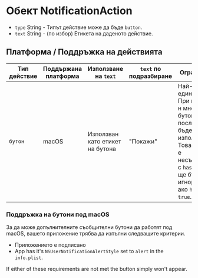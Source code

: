 # Обект NotificationAction

* `type` String - Типът действие може да бъде `button`.
* `text` String - (по избор) Етикета на даденото действие.

## Платформа / Поддръжка на действията

| Тип действие | Поддържана платформа | Използване на `text`            | `text` по подразбиране | Ограничения                                                                                                                                                                      |
| ------------ | -------------------- | ------------------------------- | ---------------------- | -------------------------------------------------------------------------------------------------------------------------------------------------------------------------------- |
| `бутон`      | macOS                | Използван като етикет на бутона | "Покажи"               | Най-много един бутон. При подаване н множество бутони, само последния ще бъде използван. Това действие е несъвместимо с `hasReply` и ще бъде игнорирано ако `hasReply` е `true`. |

### Поддръжка на бутони под macOS

За да може допълнителните съобщителни бутони да работят под macOS, вашето приложение трябва да изпълни следващите критерии.

* Приложението е подписано
* App has it's `NSUserNotificationAlertStyle` set to `alert` in the `info.plist`.

If either of these requirements are not met the button simply won't appear.